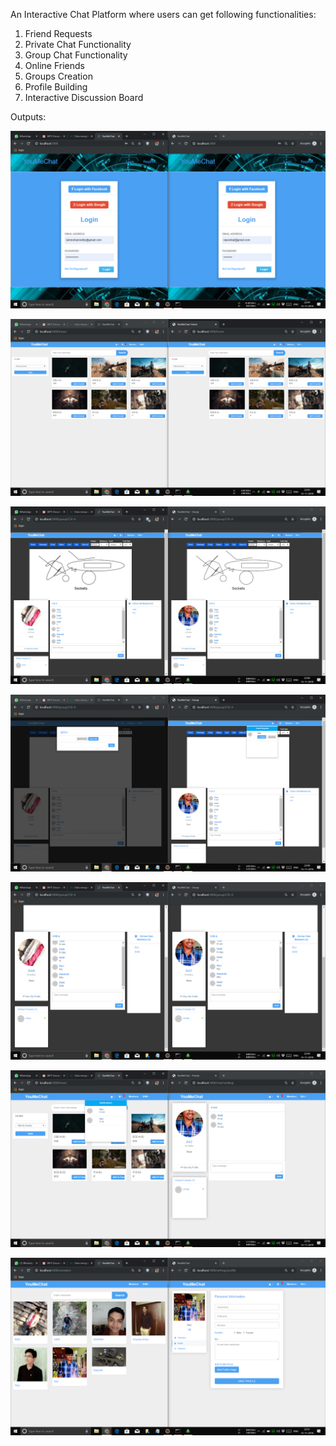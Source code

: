 An Interactive Chat Platform where users can get following functionalities:
1) Friend Requests
2) Private Chat Functionality
3) Group Chat Functionality
4) Online Friends
5) Groups Creation
6) Profile Building
7) Interactive Discussion Board


Outputs:

![alt text](https://github.com/rammohanreddy3149/YouMeChat/blob/master/Outputs/Screenshot%20(36).png)


![alt text](https://github.com/rammohanreddy3149/YouMeChat/blob/master/Outputs/Screenshot%20(37).png)


![alt text](https://github.com/rammohanreddy3149/YouMeChat/blob/master/Outputs/Screenshot%20(38).png)


![alt text](https://github.com/rammohanreddy3149/YouMeChat/blob/master/Outputs/Screenshot%20(39).png)


![alt text](https://github.com/rammohanreddy3149/YouMeChat/blob/master/Outputs/Screenshot%20(40).png)


![alt text](https://github.com/rammohanreddy3149/YouMeChat/blob/master/Outputs/Screenshot%20(41).png)


![alt text](https://github.com/rammohanreddy3149/YouMeChat/blob/master/Outputs/Screenshot%20(42).png)
